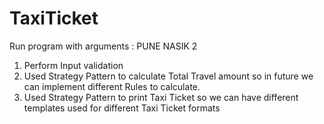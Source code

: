 # TaxiTicket

Run program with arguments : PUNE NASIK 2

1. Perform Input validation 
2. Used Strategy Pattern to calculate Total Travel amount so in future we can implement different Rules to calculate. 
3. Used Strategy Pattern to print Taxi Ticket so we can have different templates used for different Taxi Ticket formats
